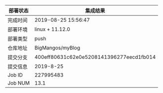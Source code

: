 部署状态 | 集成结果
---|---
完成时间 | 2019-08-25 15:56:47
部署环境 | linux + 11.12.0
部署类型 | push
仓库地址 | BigMangos/myBlog
提交分支 | 400eff80631c62e0e5208141396277eecd1fb014
提交信息 | 2019-8-25
Job ID   | 227995483
Job NUM  | 13.1
